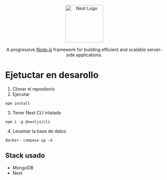 <p align="center">
  <a href="http://nestjs.com/" target="blank"><img src="https://nestjs.com/img/logo-small.svg" width="120" alt="Nest Logo" /></a>
</p>

[circleci-image]: https://img.shields.io/circleci/build/github/nestjs/nest/master?token=abc123def456
[circleci-url]: https://circleci.com/gh/nestjs/nest

  <p align="center">A progressive <a href="http://nodejs.org" target="_blank">Node.js</a> framework for building efficient and scalable server-side applications.</p>
    <p align="center">

# Ejetuctar en desarollo

1. Clonar el repositorio
2. Ejecutar
```
npm install
```

3. Tener Nest CLI intalado
```
npm i -g @nestjs/cli
```

4. Levantar la base de datos
```
docker- compose up -d
```

## Stack usado
* MongoDB
* Nest